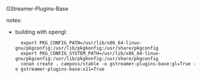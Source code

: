 GStreamer-Plugins-Base

notes:
- building with opengl:
  ```
    export PKG_CONFIG_PATH=/usr/lib/x86_64-linux-gnu/pkgconfig:/usr/lib/pkgkonfig:/usr/share/pkgconfig
    export PKG_CONFIG_SYSTEM_PATH=/usr/lib/x86_64-linux-gnu/pkgconfig:/usr/lib/pkgkonfig:/usr/share/pkgconfig
    conan create . camposs/stable -o gstreamer-plugins-base:gl=True -o gstreamer-plugins-base:x11=True
  ```
